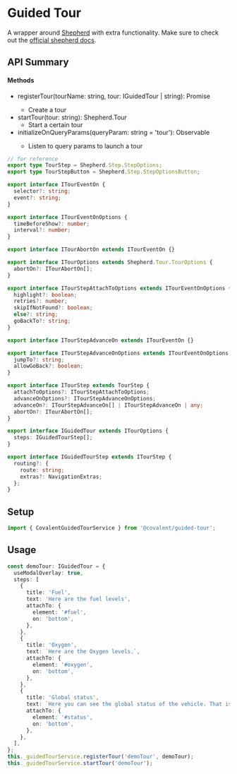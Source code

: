 # Guided Tour

A wrapper around [Shepherd](https://shepherdjs.dev) with extra functionality. Make sure to check out the [official shepherd docs](https://shepherdjs.dev/docs).

## API Summary

#### Methods

+ registerTour(tourName: string, tour: IGuidedTour | string): Promise<void>
  + Create a tour
+ startTour(tour: string): Shepherd.Tour
  + Start a certain tour
+ initializeOnQueryParams(queryParam: string = 'tour'): Observable<ParamMap>
  + Listen to query params to launch a tour

```ts
// for reference
export type TourStep = Shepherd.Step.StepOptions;
export type TourStepButton = Shepherd.Step.StepOptionsButton;

export interface ITourEventOn {
  selector?: string;
  event?: string;
}

export interface ITourEventOnOptions {
  timeBeforeShow?: number;
  interval?: number;
}

export interface ITourAbortOn extends ITourEventOn {}

export interface ITourOptions extends Shepherd.Tour.TourOptions {
  abortOn?: ITourAbortOn[];
}

export interface ITourStepAttachToOptions extends ITourEventOnOptions {
  highlight?: boolean;
  retries?: number;
  skipIfNotFound?: boolean;
  else?: string;
  goBackTo?: string;
}

export interface ITourStepAdvanceOn extends ITourEventOn {}

export interface ITourStepAdvanceOnOptions extends ITourEventOnOptions {
  jumpTo?: string;
  allowGoBack?: boolean;
}

export interface ITourStep extends TourStep {
  attachToOptions?: ITourStepAttachToOptions;
  advanceOnOptions?: ITourStepAdvanceOnOptions;
  advanceOn?: ITourStepAdvanceOn[] | ITourStepAdvanceOn | any;
  abortOn?: ITourAbortOn[];
}

export interface IGuidedTour extends ITourOptions {
  steps: IGuidedTourStep[];
}

export interface IGuidedTourStep extends ITourStep {
  routing?: {
    route: string;
    extras?: NavigationExtras;
  };
}
```

## Setup

```ts
import { CovalentGuidedTourService } from '@covalent/guided-tour';
```

## Usage
```ts
const demoTour: IGuidedTour = {
  useModalOverlay: true,
  steps: [
    {
      title: 'Fuel',
      text: 'Here are the fuel levels',
      attachTo: {
        element: '#fuel',
        on: 'bottom',
      },
    },
    {
      title: 'Oxygen',
      text: `Here are the Oxygen levels.`,
      attachTo: {
        element: '#oxygen',
        on: 'bottom',
      },
    },
    {
      title: 'Global status',
      text: `Here you can see the global status of the vehicle. That is all there is to it!`,
      attachTo: {
        element: '#status',
        on: 'bottom',
      },
    },
  ],
};
this._guidedTourService.registerTour('demoTour', demoTour);
this._guidedTourService.startTour('demoTour');
```
